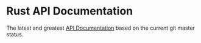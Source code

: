 
# Rust API Documentation

The latest and greatest [API Documentation](api-docs) based on the current git master status.

[api-docs]: https://spearow.github.io/juice/juice/index.html